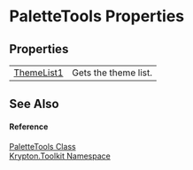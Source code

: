 # PaletteTools Properties




## Properties
<table>
<tr>
<td><a href="fd92aa7d-4826-42b7-4f07-e136aeac4d70.md">ThemeList1</a></td>
<td>Gets the theme list.</td></tr>
</table>

## See Also


#### Reference
<a href="39341ebf-e2a6-df99-8d65-6dcf2a0eab68.md">PaletteTools Class</a>  
<a href="79d2eac2-21f4-54ff-7552-b20c33c30600.md">Krypton.Toolkit Namespace</a>  
